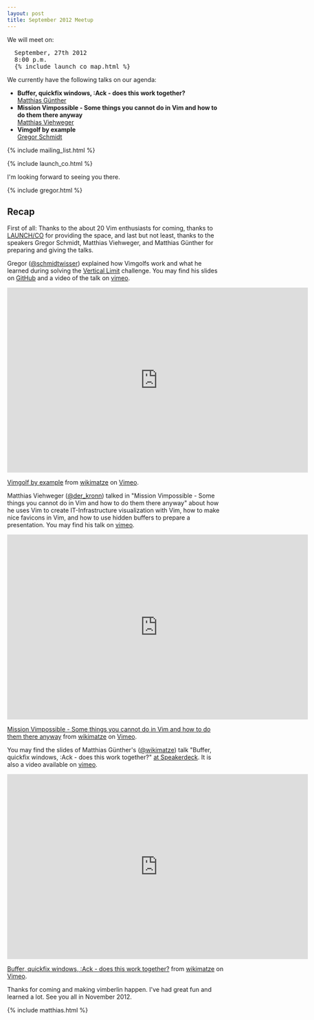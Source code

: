 ```yaml
---
layout: post
title: September 2012 Meetup
---
```


We will meet on:

<pre>
  September, 27th 2012
  8:00 p.m.
  {% include launch_co_map.html %}</pre>

We currently have the following talks on our agenda:

<ul>
  <li>
    <strong>Buffer, quickfix windows, :Ack - does this work together?</strong> <br/>
    <a href="http://www.wikimatze.de">Matthias Günther</a>
  </li>
  <li>
    <strong>Mission Vimpossible - Some things you cannot do in Vim and how to do them
    there anyway</strong> <br/>
    <a href="http://kronn.de/">Matthias Viehweger</a>
  </li>
  <li>
    <strong>Vimgolf by example</strong> <br/>
    <a href="http://www.nach-vorne.eu">Gregor Schmidt</a>
  </li>
</ul>

{% include mailing_list.html %}

{% include launch_co.html %}

I'm looking forward to seeing you there.

{% include gregor.html %}


## Recap

First of all: Thanks to the about 20 Vim enthusiasts for coming, thanks to
[LAUNCH/CO](https://launchco.com/etc/#coworking) for providing the space, and last but not least, thanks to the speakers
Gregor Schmidt, Matthias Viehweger, and Matthias Günther for preparing and giving the talks.

Gregor ([@schmidtwisser](https://twitter.com/schmidtwisser)) explained how Vimgolfs work and what he learned during
solving the [Vertical Limit](http://vimgolf.com/challenges/50048db8cdc4060002000004) challenge. You may find his slides
on [GitHub](http://schmidt.github.com/talks/2012-09-27/) and a video of the talk on [vimeo](https://vimeo.com/50492237).

<iframe class="center" src="http://player.vimeo.com/video/50492237" width="700" height="430" frameborder="0" webkitAllowFullScreen mozallowfullscreen allowFullScreen></iframe> <p><a href="http://vimeo.com/50492237">Vimgolf by example</a> from <a href="http://vimeo.com/wikimatze">wikimatze</a> on <a href="http://vimeo.com">Vimeo</a>.</p>


Matthias Viehweger ([@der_kronn](https://twitter.com/der_kronn)) talked in "Mission Vimpossible - Some things you cannot
do in Vim and how to do them there anyway" about how he uses Vim to create IT-Infrastructure visualization with Vim, how
to make nice favicons in Vim, and how to use hidden buffers to prepare a presentation. You may find his talk on
[vimeo](https://vimeo.com/50492236).


<iframe class="center" src="http://player.vimeo.com/video/50492236" width="700" height="430" frameborder="0" webkitAllowFullScreen mozallowfullscreen allowFullScreen></iframe> <p><a href="http://vimeo.com/50492236">Mission Vimpossible - Some things you cannot do in Vim and how to do them there anyway</a> from <a href="http://vimeo.com/wikimatze">wikimatze</a> on <a href="http://vimeo.com">Vimeo</a>.</p>


You may find the slides of Matthias Günther's ([@wikimatze](https://twitter.com/wikimatze)) talk "Buffer, quickfix
windows, :Ack - does this work together?"
[at Speakerdeck](https://speakerdeck.com/u/wikimatze/p/buffer-quickfix-windows-ack-does-this-work-together).  It is also a
video available on [vimeo](https://vimeo.com/50508801).


<iframe class="center" src="http://player.vimeo.com/video/50508801" width="700" height="430" frameborder="0" webkitAllowFullScreen mozallowfullscreen allowFullScreen></iframe> <p><a href="http://vimeo.com/50508801">Buffer, quickfix windows, :Ack - does this work together?</a> from <a href="http://vimeo.com/wikimatze">wikimatze</a> on <a href="http://vimeo.com">Vimeo</a>.</p>


Thanks for coming and making vimberlin happen. I've had great fun and learned a lot. See you all in November 2012.

{% include matthias.html %}

